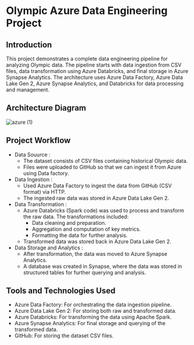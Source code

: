 # Olympic Azure Data Engineering Project

## Introduction
This project demonstrates a complete data engineering pipeline for analyzing Olympic data. The pipeline starts with data ingestion from CSV files, data transformation using Azure Databricks, and final storage in Azure Synapse Analytics. The architecture uses Azure Data Factory, Azure Data Lake Gen 2, Azure Synapse Analytics, and Databricks for data processing and management.

## Architecture Diagram
![azure (1)](https://github.com/user-attachments/assets/aaa9a6ae-2e56-4af3-94b9-c85e8872c201)

## Project Workflow
* Data Souurce :
   - The dataset consists of CSV files containing historical Olympic data.
   - Files were uploaded to GitHub so that we can ingest it from Azure using Data factory.
* Data Ingestion :
   - Used Azure Data Factory to ingest the data from GitHub (CSV format) via HTTP.
   - The ingested raw data was stored in Azure Data Lake Gen 2.
* Data Transformation :
   - Azure Databricks (Spark code) was used to process and transform the raw data. The transformations included:
      - Data cleaning and preparation.
      - Aggregation and computation of key metrics.
      - Formatting the data for further analysis.
   - Transformed data was stored back in Azure Data Lake Gen 2.
* Data Storage and Analytics :
   - After transformation, the data was moved to Azure Synapse Analytics.
   - A database was created in Synapse, where the data was stored in structured tables for further querying and analysis.

## Tools and Technologies Used
- Azure Data Factory: For orchestrating the data ingestion pipeline.
- Azure Data Lake Gen 2: For storing both raw and transformed data.
- Azure Databricks: For transforming the data using Apache Spark.
- Azure Synapse Analytics: For final storage and querying of the transformed data.
- GitHub: For storing the dataset CSV files.
